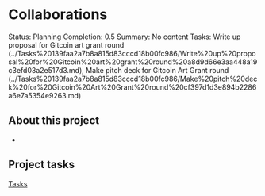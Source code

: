 # Collaborations

Status: Planning
Completion: 0.5
Summary: No content
Tasks: Write up proposal for Gitcoin art grant round (../Tasks%20139faa2a7b8a815d83cccd18b00fc986/Write%20up%20proposal%20for%20Gitcoin%20art%20grant%20round%20a8d9d66e3aa448a19c3efd03a2e517d3.md), Make pitch deck for Gitcoin Art Grant round (../Tasks%20139faa2a7b8a815d83cccd18b00fc986/Make%20pitch%20deck%20for%20Gitcoin%20Art%20Grant%20round%20cf397d1d3e894b2286a6e7a5354e9263.md)

## About this project

- 

## Project tasks

[Tasks](Collaborations%205e733ce740fe4307b324ce4898ac7c75/Tasks%20149faa2a7b8a81c99e71c8b3e6ffc04e.csv)